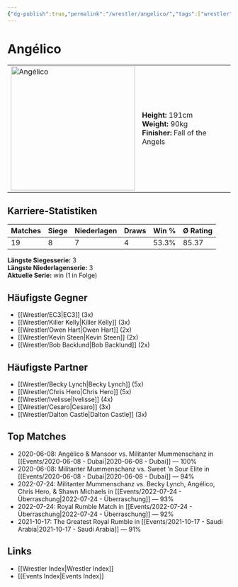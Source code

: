```yaml
---
{"dg-publish":true,"permalink":"/wrestler/angelico/","tags":["wrestler"],"noteIcon":"","created":"2025-08-11T09:33:17.558+02:00"}
---
```



# Angélico

<table>
<tr>
<td><img src="Angélico.png" width="280" alt="Angélico"></td>
<td>
<b>Height:</b> 191cm<br>
<b>Weight:</b> 90kg<br>
<b>Finisher:</b> Fall of the Angels<br>
</td>
</tr>
</table>

## Karriere-Statistiken

| Matches | Siege | Niederlagen | Draws | Win % | Ø Rating |
|---------|-------|-------------|-------|-------|-----------|
| 19 | 8 | 7 | 4 | 53.3% | 85.37 |

**Längste Siegesserie:** 3<br>**Längste Niederlagenserie:** 3<br>**Aktuelle Serie:** win (1 in Folge)


## Häufigste Gegner
- [[Wrestler/EC3\|EC3]] (3x)
- [[Wrestler/Killer Kelly\|Killer Kelly]] (3x)
- [[Wrestler/Owen Hart\|Owen Hart]] (2x)
- [[Wrestler/Kevin Steen\|Kevin Steen]] (2x)
- [[Wrestler/Bob Backlund\|Bob Backlund]] (2x)

## Häufigste Partner
- [[Wrestler/Becky Lynch\|Becky Lynch]] (5x)
- [[Wrestler/Chris Hero\|Chris Hero]] (5x)
- [[Wrestler/Ivelisse\|Ivelisse]] (4x)
- [[Wrestler/Cesaro\|Cesaro]] (3x)
- [[Wrestler/Dalton Castle\|Dalton Castle]] (3x)

## Top Matches
- 2020-06-08: Angélico & Mansoor vs. Militanter Mummenschanz in [[Events/2020-06-08 - Dubai\|2020-06-08 - Dubai]] — 100%
- 2020-06-08: Militanter Mummenschanz vs. Sweet 'n Sour Elite in [[Events/2020-06-08 - Dubai\|2020-06-08 - Dubai]] — 94%
- 2022-07-24: Militanter Mummenschanz vs. Becky Lynch, Angélico, Chris Hero, & Shawn Michaels in [[Events/2022-07-24 - Überraschung\|2022-07-24 - Überraschung]] — 93%
- 2022-07-24: Royal Rumble Match in [[Events/2022-07-24 - Überraschung\|2022-07-24 - Überraschung]] — 92%
- 2021-10-17: The Greatest Royal Rumble in [[Events/2021-10-17 - Saudi Arabia\|2021-10-17 - Saudi Arabia]] — 91%

## Links
- [[Wrestler Index\|Wrestler Index]]
- [[Events Index\|Events Index]]
